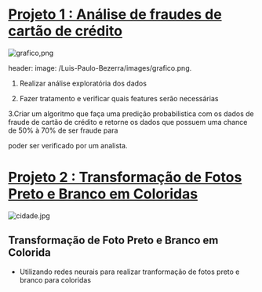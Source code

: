 
# [Projeto 1 :  Análise de fraudes de cartão de crédito](https://github.com/bezerraluis/Luis_Paulo_Portf-lio/blob/master/Projeto_A%C3%A7%C3%A3o_humana_em_Fraude_de_cart%C3%A3o_de_cr%C3%A9dito.ipynb)

![grafico,png](https://github.com/bezerraluis/Luis_Paulo_Portf-lio/blob/master/images/grafico.png)

header:
  image: /Luis-Paulo-Bezerra/images/grafico.png.


1. Realizar análise exploratória dos dados


2. Fazer tratamento e verificar quais features serão necessárias 


3.Criar um algoritmo que faça uma predição probabilistica com os dados de fraude de cartão de crédito e retorne os dados que possuem uma chance de 50% à 70% de ser fraude para 

poder ser verificado por um analista.

 
 
 
 
 # [Projeto 2 :  Transformação de Fotos Preto e Branco em Coloridas](https://github.com/bezerraluis/Luis_Paulo_Portf/blob/master/Post_no_Blog.ipynb)

 ![cidade.jpg](https://github.com/bezerraluis/Luis_Paulo_Portf/blob/master/images/cidade.jpg)
 
 
 

 ## Transformação de Foto Preto e Branco em Colorida
 
 * Utilizando redes neurais para realizar tranformação de fotos preto e branco para coloridas 
 

